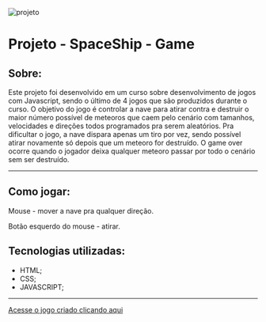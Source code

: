 ![projeto](https://ik.imagekit.io/9eeypfgot/spaceshipimg.png?ik-sdk-version=javascript-1.4.3&updatedAt=1676122230609)

# **Projeto - SpaceShip - Game**

## **Sobre:**
Este projeto foi desenvolvido em um curso sobre desenvolvimento de jogos com Javascript, sendo o último de 4 jogos que são produzidos durante o curso. O objetivo do jogo é controlar a nave para atirar contra e destruir o maior número possível de meteoros que caem pelo cenário com tamanhos, velocidades e direções todos programados pra serem aleatórios. Pra dificultar o jogo, a nave dispara apenas um tiro por vez, sendo possível atirar novamente só  depois que um meteoro for destruído. O game over ocorre quando o jogador deixa qualquer meteoro passar por todo o cenário sem ser destruído.

---
## **Como jogar:**
Mouse - mover a nave pra qualquer direção.

Botão esquerdo do mouse - atirar.
## **Tecnologias utilizadas:**
 - HTML;
 - CSS;
 - JAVASCRIPT;
---
[Acesse o jogo criado clicando aqui][def]

[def]: https://natansw.github.io/SpaceShip-Game/

